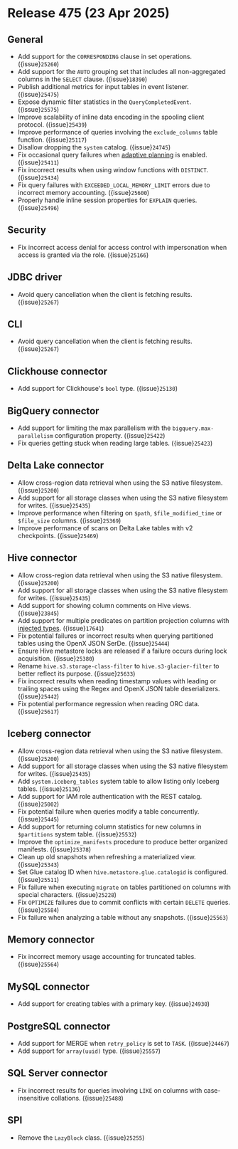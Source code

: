 # Release 475 (23 Apr 2025)

## General

* Add support for the `CORRESPONDING` clause in set operations. ({issue}`25260`)
* Add support for the `AUTO` grouping set that includes all non-aggregated columns 
  in the `SELECT` clause. ({issue}`18390`)
* Publish additional metrics for input tables in event listener. ({issue}`25475`)
* Expose dynamic filter statistics in the `QueryCompletedEvent`. ({issue}`25575`)
* Improve scalability of inline data encoding in the spooling client protocol. ({issue}`25439`)
* Improve performance of queries involving the `exclude_columns` table function. ({issue}`25117`)
* Disallow dropping the `system` catalog. ({issue}`24745`)
* Fix occasional query failures when [adaptive planning](/optimizer/adaptive-plan-optimizations) is enabled. ({issue}`25411`)
* Fix incorrect results when using window functions with `DISTINCT`. ({issue}`25434`)
* Fix query failures with `EXCEEDED_LOCAL_MEMORY_LIMIT` errors due to incorrect memory accounting. ({issue}`25600`)
* Properly handle inline session properties for `EXPLAIN` queries. ({issue}`25496`)

## Security

* Fix incorrect access denial for access control with impersonation when access is granted via the role. ({issue}`25166`)

## JDBC driver

* Avoid query cancellation when the client is fetching results. ({issue}`25267`)

## CLI

* Avoid query cancellation when the client is fetching results. ({issue}`25267`)

## Clickhouse connector

* Add support for Clickhouse's `bool` type. ({issue}`25130`)

## BigQuery connector

* Add support for limiting the max parallelism with the `bigquery.max-parallelism` configuration property. ({issue}`25422`)
* Fix queries getting stuck when reading large tables. ({issue}`25423`)

## Delta Lake connector

* Allow cross-region data retrieval when using the S3 native filesystem. ({issue}`25200`)
* Add support for all storage classes when using the S3 native filesystem for writes. ({issue}`25435`)
* Improve performance when filtering on `$path`, `$file_modified_time` or `$file_size` columns. ({issue}`25369`)
* Improve performance of scans on Delta Lake tables with v2 checkpoints. ({issue}`25469`)

## Hive connector

* Allow cross-region data retrieval when using the S3 native filesystem. ({issue}`25200`)
* Add support for all storage classes when using the S3 native filesystem for writes. ({issue}`25435`)
* Add support for showing column comments on Hive views. ({issue}`23845`)
* Add support for multiple predicates on partition projection columns with [injected types](https://docs.aws.amazon.com/athena/latest/ug/partition-projection-supported-types.html#partition-projection-injected-type). ({issue}`17641`)
* Fix potential failures or incorrect results when querying partitioned tables using the OpenX JSON SerDe. ({issue}`25444`)
* Ensure Hive metastore locks are released if a failure occurs during lock acquisition. ({issue}`25380`)
* Rename `hive.s3.storage-class-filter` to `hive.s3-glacier-filter` to better reflect its purpose. ({issue}`25633`)
* Fix incorrect results when reading timestamp values with leading or trailing spaces using the Regex and 
  OpenX JSON table deserializers. ({issue}`25442`)
* Fix potential performance regression when reading ORC data. ({issue}`25617`)

## Iceberg connector

* Allow cross-region data retrieval when using the S3 native filesystem. ({issue}`25200`)
* Add support for all storage classes when using the S3 native filesystem for writes. ({issue}`25435`)
* Add `system.iceberg_tables` system table to allow listing only Iceberg tables. ({issue}`25136`)
* Add support for IAM role authentication with the REST catalog. ({issue}`25002`)
* Fix potential failure when queries modify a table concurrently. ({issue}`25445`)
* Add support for returning column statistics for new columns in `$partitions` system table. ({issue}`25532`)
* Improve the `optimize_manifests` procedure to produce better organized manifests. ({issue}`25378`)
* Clean up old snapshots when refreshing a materialized view. ({issue}`25343`)
* Set Glue catalog ID when `hive.metastore.glue.catalogid` is configured. ({issue}`25511`)
* Fix failure when executing `migrate` on tables partitioned on columns with special characters. ({issue}`25228`)
* Fix `OPTIMIZE` failures due to commit conflicts with certain `DELETE` queries. ({issue}`25584`)
* Fix failure when analyzing a table without any snapshots. ({issue}`25563`)

## Memory connector

* Fix incorrect memory usage accounting for truncated tables. ({issue}`25564`)

## MySQL connector

* Add support for creating tables with a primary key. ({issue}`24930`)

## PostgreSQL connector

* Add support for MERGE when `retry_policy` is set to `TASK`. ({issue}`24467`)
* Add support for `array(uuid)` type. ({issue}`25557`)

## SQL Server connector

* Fix incorrect results for queries involving `LIKE` on columns with case-insensitive collations. ({issue}`25488`)

## SPI

* Remove the `LazyBlock` class. ({issue}`25255`)
